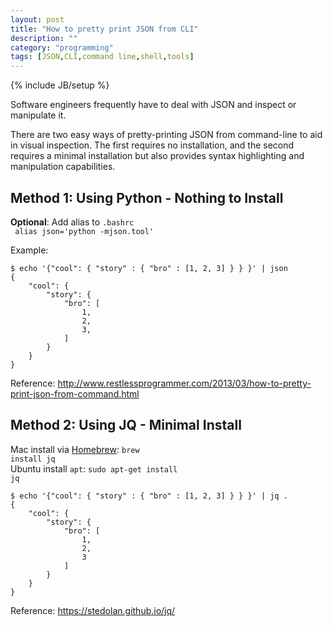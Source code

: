 ```yaml
---
layout: post
title: "How to pretty print JSON from CLI"
description: ""
category: "programming"
tags: [JSON,CLI,command line,shell,tools]
---
```

{% include JB/setup %}

Software engineers frequently have to deal with JSON and inspect or manipulate it.

There are two easy ways of pretty-printing JSON from command-line to aid in visual inspection. The first requires no installation, and the second requires a minimal installation but also provides syntax highlighting and manipulation capabilities.

## Method 1: Using Python - Nothing to Install

**Optional**: Add alias to <code>.bashrc</code>
<br/>
<code>
alias json='python -mjson.tool'
</code>

Example:

    $ echo '{"cool": { "story" : { "bro" : [1, 2, 3] } } }' | json
    {
        "cool": {
            "story": {
                "bro": [
                    1,
                    2,
                    3,
                ]
            }
        }
    }

Reference: <a href="http://www.restlessprogrammer.com/2013/03/how-to-pretty-print-json-from-command.html" target="_blank">http://www.restlessprogrammer.com/2013/03/how-to-pretty-print-json-from-command.html</a>

## Method 2: Using JQ - Minimal Install

Mac install via [Homebrew](https://brew.sh/): <code>brew install jq</code>  
Ubuntu install <code>apt</code>: <code>sudo apt-get install jq</code>

    $ echo '{"cool": { "story" : { "bro" : [1, 2, 3] } } }' | jq .
    {
        "cool": {
            "story": {
                "bro": [
                    1,
                    2,
                    3
                ]
            }
        }
    }

Reference: <a href="https://stedolan.github.io/jq/" target="_blank">https://stedolan.github.io/jq/</a>
